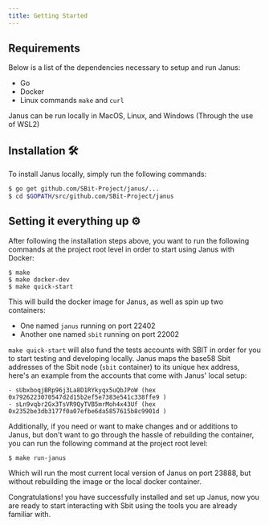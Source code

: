 ```yaml
---
title: Getting Started
---
```


## Requirements

Below is a list of the dependencies necessary to setup and run Janus:

* Go
* Docker
* Linux commands `make` and `curl` 

Janus can be run locally in MacOS, Linux, and Windows \(Through the use of WSL2\)

## Installation 🛠 

To install Janus locally, simply run the following commands:

```bash
$ go get github.com/SBit-Project/janus/...
$ cd $GOPATH/src/github.com/SBit-Project/janus
```

## Setting it everything up  ⚙ 

After following the installation steps above, you want to run the following commands at the project root level in order to start using Janus with Docker: 

```
$ make
$ make docker-dev
$ make quick-start
```

This will build the docker image for Janus, as well as spin up two containers:

* One named `janus` running on port 22402
* Another one named `sbit` running on port 22002

`make quick-start` will also fund the tests accounts with SBIT in order for you to start testing and developing locally. Janus maps the base58 Sbit addresses of the Sbit node \(`sbit` container\) to its unique hex address, here's an example from the accounts that come with Janus' local setup:

```text
- sUbxboqjBRp96j3La8D1RYkyqx5uQbJPoW (hex 0x7926223070547d2d15b2ef5e7383e541c338ffe9 )
- sLn9vqbr2Gx3TsVR9QyTVB5mrMoh4x43Uf (hex 0x2352be3db3177f0a07efbe6da5857615b8c9901d )
```

Additionally, if you need or want to make changes and or additions to Janus, but don't want to go through the hassle of rebuilding the container, you can run the following command at the project root level:

```text
$ make run-janus
```

Which will run the most current local version of Janus on port 23888, but without rebuilding the image or the local docker container.

Congratulations! you have successfully installed and set up Janus, now you are ready to start interacting with Sbit using the tools you are already familiar with. 



